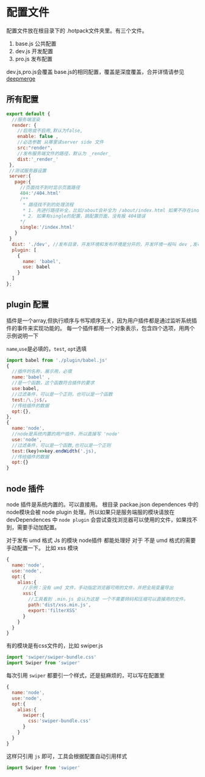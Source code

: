 # 配置文件

配置文件放在根目录下的 .hotpack文件夹里。有三个文件。
1. base.js 公共配置
2. dev.js 开发配置
3. pro.js 发布配置

dev.js,pro.js会覆盖 base.js的相同配置，覆盖是深度覆盖，合并详情请参见 [deepmerge](https://github.com/TehShrike/deepmerge)

## 所有配置
```js
export default {
  //服务端渲染
  render: {
    //启用或不启用,默认为false,
    enable: false ,
    //必选参数 从哪里读server side 文件
    src:"render",
    //发布服务端文件的路径，默认为 _render_
    dist:'_render_'
 },
 //测试服务器设置
 server:{
   page:{
     //页面找不到时显示页面路径
     404:'/404.html' 
     /**
      * 路径找不到的处理流程
      * 1. 先进行路径补全，比如/about会补全为 /about/index.html 如果不存在index.html,转到 2
      * 2. 如果有single的配置，跳配置页面，没有报 404错误
     */
     single:'/index.html'
   }
 }
  dist: './dev', //发布目录，开发环境和发布环境是分开的，开发环境一般叫 dev ,发布环境一般叫 dist
  plugin: [
    {
      name: 'babel',
      use: babel
    }
  ]
};

```
## plugin 配置
插件是一个array,但执行顺序与书写顺序无关，因为用户插件都是通过监听系统插件的事件来实现功能的。
每一个插件都用一个对象表示，包含四个选项，用两个示例说明一下

`name`,`use`是必填的，`test`, `opt`选填

```js
import babel from './plugin/babel.js'
{
  //插件的名称，展示用，必填
  name:'babel' ,
  //是一个函数，这个函数符合插件的要求
  use:babel,  
  //过滤条件，可以是一个正则，也可以是一个函数
  test:/\.js$/，
  //传给插件的数据
  opt:{}, 
},
{
  name:'node',
  //node是系统内置的用户插件，所以直接写 'node'
  use:'node', 
  //过滤条件，可以是一个函数,也可以是一个正则
  test:(key)=>key.endWidth('.js),
  //传给插件的数据
  opt:{} 
}
```

## node 插件
node 插件是系统内置的。可以直接用。
根目录 packae.json dependences 中的 node模块会被 node plugin 处理。所以如果只是服务端服的模块请放在 devDependences 中
`node plugin` 会尝试查找浏览器可以使用的文件，如果找不到，需要手动加配置。

对于发布 umd 格式 Js 的模块 node插件 都能处理好
对于 不是 umd 格式的需要手动配置一下。
比如 xss 模块
```js
{
  name:'node',
  use:'node',
  opt:{
    alias:{
      //示例：没有 umd 文件，手动指定浏览器可用的文件，并把全局变量导出
      xss:{
        //工具看到 .min.js 会认为这是 一个不需要转码和压缩可以直接用的文件。
        path:'dist/xss.min.js', 
        export:'filterXSS' 
      }
    }
  } 
}
```
有的模块是有css文件的，比如 swiper.js

```js
import 'swiper/swiper-bundle.css'
import Swiper from 'swiper'
```
每次引用 `swiper` 都要引一个样式，还是挺麻烦的，可以写在配置里

```js
{
  name:'node',
  use:'node',
  opt:{
    alias:{
      swiper:{
        css:'swiper-bundle.css'
      }
    }
  } 
}
```

这样只引用 `js` 即可，工具会根据配置自动引用样式
```js
import Swiper from 'swiper'
```